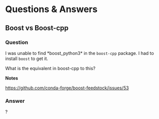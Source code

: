 # Questions & Answers

## Boost vs Boost-cpp

### Question
I was unable to find \*boost_python3\* in the `boost-cpp` package. 
I had to install `boost` to get it.

What is the equivalent in boost-cpp to this?

**Notes**

https://github.com/conda-forge/boost-feedstock/issues/53

### Answer
?
